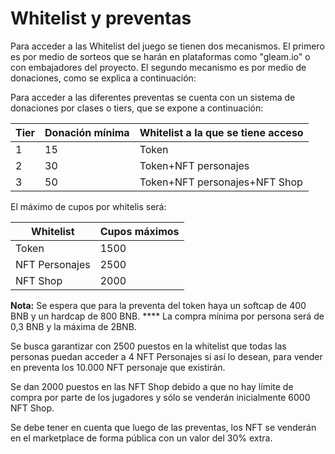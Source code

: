 # Whitelist y preventas

Para acceder a las Whitelist del juego se tienen dos mecanismos. El primero es por medio de sorteos que se harán en plataformas como "gleam.io" o con embajadores del proyecto. El segundo mecanismo es por medio de donaciones, como se explica a continuación:

Para acceder a las diferentes preventas se cuenta con un sistema de donaciones por clases o tiers, que se expone a continuación:



| Tier | Donación mínima | Whitelist a la que se tiene acceso |
| ---- | --------------- | ---------------------------------- |
| 1    | 15              | Token                              |
| 2    | 30              | Token+NFT personajes               |
| 3    | 50              | Token+NFT personajes+NFT Shop      |

El máximo de cupos por whitelis será:



| **Whitelist**  | **Cupos máximos**  |
| -------------- | ------------------ |
| Token          | 1500               |
| NFT Personajes | 2500               |
| NFT Shop       | 2000               |

**Nota:** Se espera que para la preventa del token haya un softcap de 400 BNB y un hardcap de 800 BNB. **** La compra mínima por persona será de 0,3 BNB y la máxima de 2BNB.

Se busca garantizar con 2500 puestos en la whitelist que todas las personas puedan acceder a 4 NFT Personajes si así lo desean, para vender en preventa los 10.000 NFT personaje que existirán.

Se dan 2000 puestos en las NFT Shop debido a que no hay límite de compra por parte de los jugadores y sólo se venderán inicialmente 6000 NFT Shop.

Se debe tener en cuenta que luego de las preventas, los NFT se venderán en el marketplace de forma pública con un valor del 30% extra.


